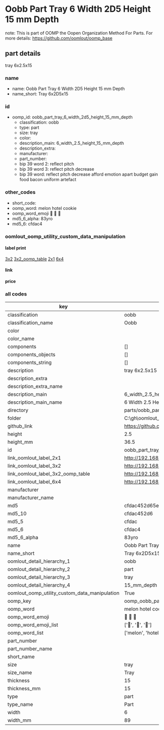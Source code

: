 # Oobb Part Tray 6 Width 2D5 Height 15 mm Depth  

note: This is part of OOMP the Oopen Organization Method For Parts. For more details: https://github.com/oomlout/oomp_base

##  part details
  



tray 6x2.5x15



### name
* name: Oobb Part Tray 6 Width 2D5 Height 15 mm Depth
* name_short: Tray 6x2D5x15 
### id
* oomp_id: oobb_part_tray_6_width_2d5_height_15_mm_depth
  * classification: oobb
  * type: part
  * size: tray
  * color: 
  * description_main: 6_width_2.5_height_15_mm_depth
  * description_extra: 
  * manufacturer: 
  * part_number: 
  * bip 39 word 2: reflect pitch
  * bip 39 word 3: reflect pitch decrease
  * bip 39 word: reflect pitch decrease afford emotion apart budget gain food bacon uniform artefact

### other_codes
* short_code: 
* oomp_word: melon hotel cookie
* oomp_word_emoji :melon: :hotel: :cookie:
* md5_6_alpha: 83yro
* md5_6: cfdac4






### oomlout_oomp_utility_custom_data_manipulation
#### label print
[3x2](http://192.168.1.245:1112/?label=oomp%2083yro)
[3x2_oomp_table](http://192.168.1.108:1112/?label=oomp%2083yro)
[2x1](http://192.168.1.242:1112/?label=oomp%2083yro)
[6x4](http://192.168.1.55:1112/?label=oomp%2083yro)    

#### link

                              

#### price







### all codes 
| key | value |  
| --- | --- |  
| classification | oobb |  
| classification_name | Oobb |  
| color |  |  
| color_name |  |  
| components | [] |  
| components_objects | [] |  
| components_string | [] |  
| description | tray 6x2.5x15 |  
| description_extra |  |  
| description_extra_name |  |  
| description_main | 6_width_2.5_height_15_mm_depth |  
| description_main_name | 6 Width 2.5 Height 15 mm Depth |  
| directory | parts/oobb_part_tray_6_width_2d5_height_15_mm_depth |  
| folder | C:\gh\oomlout_oobb_version_4_generated_parts\parts\oobb_part_tray_6_width_2d5_height_15_mm_depth |  
| github_link | https://github.com/oomlout/oomlout_oomp_part_src/tree/main/parts/oobb_part_tray_6_width_2d5_height_15_mm_depth |  
| height | 2.5 |  
| height_mm | 36.5 |  
| id | oobb_part_tray_6_width_2d5_height_15_mm_depth |  
| link_oomlout_label_2x1 | http://192.168.1.242:1112/?label=oomp%2083yro |  
| link_oomlout_label_3x2 | http://192.168.1.245:1112/?label=oomp%2083yro |  
| link_oomlout_label_3x2_oomp_table | http://192.168.1.108:1112/?label=oomp%2083yro |  
| link_oomlout_label_6x4 | http://192.168.1.55:1112/?label=oomp%2083yro |  
| manufacturer |  |  
| manufacturer_name |  |  
| md5 | cfdac452d65ec3b029246046726965a1 |  
| md5_10 | cfdac452d6 |  
| md5_5 | cfdac |  
| md5_6 | cfdac4 |  
| md5_6_alpha | 83yro |  
| name | Oobb Part Tray 6 Width 2D5 Height 15 mm Depth |  
| name_short | Tray 6x2D5x15  |  
| oomlout_detail_hierarchy_1 | oobb |  
| oomlout_detail_hierarchy_2 | part |  
| oomlout_detail_hierarchy_3 | tray |  
| oomlout_detail_hierarchy_4 | 15_mm_depth |  
| oomlout_oomp_utility_custom_data_manipulation | True |  
| oomp_key | oomp_oobb_part_tray_6_width_2d5_height_15_mm_depth |  
| oomp_word | melon hotel cookie |  
| oomp_word_emoji | :melon: :hotel: :cookie: |  
| oomp_word_emoji_list | [':melon:', ':hotel:', ':cookie:'] |  
| oomp_word_list | ['melon', 'hotel', 'cookie'] |  
| part_number |  |  
| part_number_name |  |  
| short_name |  |  
| size | tray |  
| size_name | Tray |  
| thickness | 15 |  
| thickness_mm | 15 |  
| type | part |  
| type_name | Part |  
| width | 6 |  
| width_mm | 89 |  
